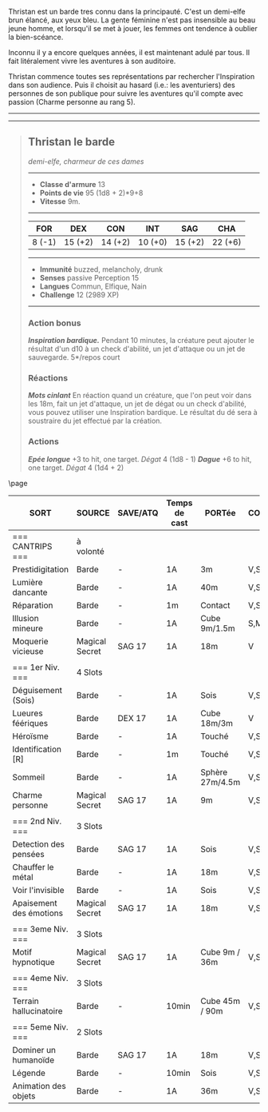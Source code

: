 Thristan est un barde tres connu dans la principauté. C'est un demi-elfe brun élancé, aux yeux bleu. La gente féminine n'est pas insensible au beau jeune homme, et lorsqu'il se met à jouer, les femmes ont tendence à oublier la bien-scéance.


Inconnu il y a encore quelques années, il est maintenant adulé par tous. Il fait litéralement vivre les aventures à son auditoire.

Thristan commence toutes ses représentations par rechercher l'Inspiration dans son audience. Puis il choisit au hasard (i.e.: les aventuriers) des personnes de son publique pour suivre les aventures qu'il compte avec passion (Charme personne au rang 5).

___
___
> ## Thristan le barde
>*demi-elfe, charmeur de ces dames*
> ___
> - **Classe d'armure** 13
> - **Points de vie** 95 (1d8 + 2)*9+8
> - **Vitesse** 9m.
>___
>|FOR|DEX|CON|INT|SAG|CHA|
>|:---:|:---:|:---:|:---:|:---:|:---:|
>|8 (-1)|15 (+2)|14 (+2)|10 (+0)|15 (+2)|22 (+6)|
>___
> - **Immunité** buzzed, melancholy, drunk
> - **Senses** passive Perception 15
> - **Langues** Commun, Elfique, Nain
> - **Challenge** 12 (2989 XP)
> ___
> ### Action bonus
> ***Inspiration bardique.*** Pendant 10 minutes, la créature peut ajouter le résultat d'un d10 à un check d'abilité, un jet d'attaque ou un jet de sauvegarde.
> 5*/repos court
> 
> ### Réactions
> ***Mots cinlant*** En réaction quand un créature, que l'on peut voir dans les 18m, fait un jet d'attaque, un jet de dégat ou un check d'abilité, vous pouvez utiliser une Inspiration bardique. Le résultat du dé sera à soustraire du jet effectué par la création.
>
> ### Actions
> ***Epée longue*** +3 to hit, one target. *Dégat* 4 (1d8 - 1) 
> ***Dague*** +6 to hit, one target. *Dégat* 4 (1d4 + 2)

\page

<div class='wide'>

|SORT|SOURCE|SAVE/ATQ|Temps de cast|PORTée|COMPOSANTE|DUREE|PAGE|  
|--|--|--|--|--|--|--|--|  
|=== CANTRIPS ===|à volonté| | | | | | |  
|Prestidigitation|Barde| - |1A |3m |V,S |1h |267 | 
|Lumière dancante <C>|Barde| - |1A |40m |V,S,M |1min |230 |
|Réparation|Barde| - |1m |Contact |V,S,M |Instant |259 |
|Illusion mineure|Barde| - |1A |Cube 9m/1.5m |S,M |1min |260 |
|Moquerie vicieuse|Magical Secret|SAG 17|1A |18m |V |Instant |285 |
| | | | | | | | |
|=== 1er Niv. ===|4 Slots| | | | | | |
|Déguisement (Sois)|Barde| - |1A |Sois |V,S |1h |233 |
|Lueures féériques <C>|Barde|DEX 17 |1A |Cube 18m/3m |V |1min |239 |
|Héroïsme <C>|Barde| - |1A |Touché |V,S |1min |250 |
|Identification [R]|Barde| - |1m |Touché |V,S,M |Instant |252 |
|Sommeil|Barde| - |1A |Sphère 27m/4.5m |V,S,M |1min |276 |
|Charme personne|Magical Secret|SAG 17 |1A |9m |V,S |1h |221 |
| | | | | | | | |
|=== 2nd Niv. ===|3 Slots| | | | | | |
|Detection des pensées <C>|Barde| SAG 17 |1A |Sois |V,S,M |1min |231 |
|Chauffer le métal <C>|Barde| - |1A | 18m |V,S,M |1min |250 |
|Voir l'invisible|Barde| - |1A | Sois |V,S,M |1h |274 |
|Apaisement des émotions|Magical Secret|SAG 17 |1A |18m |V,S |1min |221 |
| | | | | | | | |
|=== 3eme Niv. ===|3 Slots| | | | | | |
|Motif hypnotique <C>|Magical Secret|SAG 17 |1A | Cube 9m / 36m | V,S |1min |252 |
| | | | | | | | |
|=== 4eme Niv. ===|3 Slots| | | | | | |
|Terrain hallucinatoire <C>|Barde| - | 10min | Cube 45m / 90m|V,S,M| 24h |249 |
| | | | | | | | |
|=== 5eme Niv. ===|2 Slots| | | | | | |
|Dominer un humanoïde <C> |Barde|SAG 17 |1A | 18m | V,S | 1min | 235 |
|Légende|Barde| - | 10min | Sois | V,S,M | Instant | 254 |
|Animation des objets <C> |Barde| - | 1A | 36m | V,S | 1min | 213 |

</div>